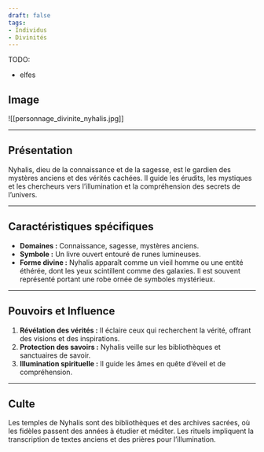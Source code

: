 ```yaml
---
draft: false
tags:
- Individus
- Divinités
---
```


TODO:
- elfes

## Image

![[personnage_divinite_nyhalis.jpg]]

___

## **Présentation**
Nyhalis, dieu de la connaissance et de la sagesse, est le gardien des mystères anciens et des vérités cachées. Il guide les érudits, les mystiques et les chercheurs vers l’illumination et la compréhension des secrets de l’univers.

---

## **Caractéristiques spécifiques**
- **Domaines :** Connaissance, sagesse, mystères anciens.  
- **Symbole :** Un livre ouvert entouré de runes lumineuses.  
- **Forme divine :** Nyhalis apparaît comme un vieil homme ou une entité éthérée, dont les yeux scintillent comme des galaxies. Il est souvent représenté portant une robe ornée de symboles mystérieux.

---

## **Pouvoirs et Influence**
1. **Révélation des vérités :** Il éclaire ceux qui recherchent la vérité, offrant des visions et des inspirations.  
2. **Protection des savoirs :** Nyhalis veille sur les bibliothèques et sanctuaires de savoir.  
3. **Illumination spirituelle :** Il guide les âmes en quête d’éveil et de compréhension.

---

## **Culte**
Les temples de Nyhalis sont des bibliothèques et des archives sacrées, où les fidèles passent des années à étudier et méditer. Les rituels impliquent la transcription de textes anciens et des prières pour l’illumination.